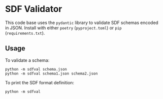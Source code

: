 # SDF Validator

This code base uses the `pydantic` library to validate SDF schemas encoded in
JSON.  Install with either `poetry` (`pyproject.toml`) or `pip`
(`requirements.txt`).

## Usage

To validate a schema:
```
python -m sdfval schema.json
python -m sdfval schema1.json schema2.json
```

To print the SDF format definition:
```
python -m sdfval
```
